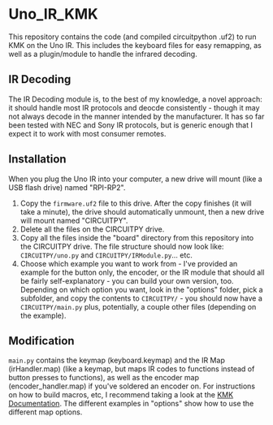 # Uno_IR_KMK
This repository contains the code (and compiled circuitpython .uf2) to run KMK on the Uno IR.  This includes the keyboard files for easy remapping, as well as a plugin/module to handle the infrared decoding.

## IR Decoding
The IR Decoding module is, to the best of my knowledge, a novel approach: it should handle most IR protocols and deocde consistently - though it may not always decode in the manner intended by the manufacturer.  It has so far been tested with NEC and Sony IR protocols, but is generic enough that I expect it to work with most consumer remotes.

## Installation
When you plug the Uno IR into your computer, a new drive will mount (like a USB flash drive) named "RPI-RP2".
1. Copy the ```firmware.uf2``` file to this drive.  After the copy finishes (it will take a minute), the drive should automatically unmount, then a new drive will mount named "CIRCUITPY".
2. Delete all the files on the CIRCUITPY drive.
3. Copy all the files inside the "board" directory from this repository into the CIRCUITPY drive.  The file structure should now look like: ```CIRCUITPY/uno.py``` and ```CIRCUITPY/IRModule.py```... etc.
4. Choose which example you want to work from - I've provided an example for the button only, the encoder, or the IR module that should all be fairly self-explanatory - you can build your own version, too.  Depending on which option you want, look in the "options" folder, pick a subfolder, and copy the contents to ```CIRCUITPY/``` - you should now have a ```CIRCUITPY/main.py``` plus, potentially, a couple other files (depending on the example).

## Modification
```main.py``` contains the keymap (keyboard.keymap) and the IR Map (irHandler.map) (like a keymap, but maps IR codes to functions instead of button presses to functions), as well as the encoder map (encoder_handler.map) if you've soldered an encoder on.  For instructions on how to build macros, etc, I recommend taking a look at the [KMK Documentation](http://kmkfw.io).  The different examples in "options" show how to use the different map options.